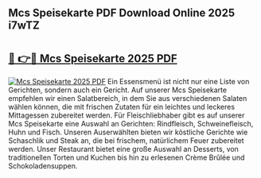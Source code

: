 ## Mcs Speisekarte PDF Download Online 2025 i7wTZ

# <h2><a href="http://gc8n85.nevu.top/?p=Mcs+Speisekarte">🔗 👉🔴 Mcs Speisekarte 2025 PDF</a></h2>

[![Mcs Speisekarte 2025 PDF](https://i.imgur.com/dBaPXMq.png)](http://gc8n85.nevu.top/?p=Mcs+Speisekarte)
Ein Essensmenü ist nicht nur eine Liste von Gerichten, sondern auch ein Gericht. Auf unserer Mcs Speisekarte empfehlen wir einen Salatbereich, in dem Sie aus verschiedenen Salaten wählen können, die mit frischen Zutaten für ein leichtes und leckeres Mittagessen zubereitet werden. Für Fleischliebhaber gibt es auf unserer Mcs Speisekarte eine Auswahl an Gerichten: Rindfleisch, Schweinefleisch, Huhn und Fisch. Unseren Auserwählten bieten wir köstliche Gerichte wie Schaschlik und Steak an, die bei frischem, natürlichem Feuer zubereitet werden. Unser Restaurant bietet eine große Auswahl an Desserts, von traditionellen Torten und Kuchen bis hin zu erlesenen Crème Brûlée und Schokoladensuppen.
